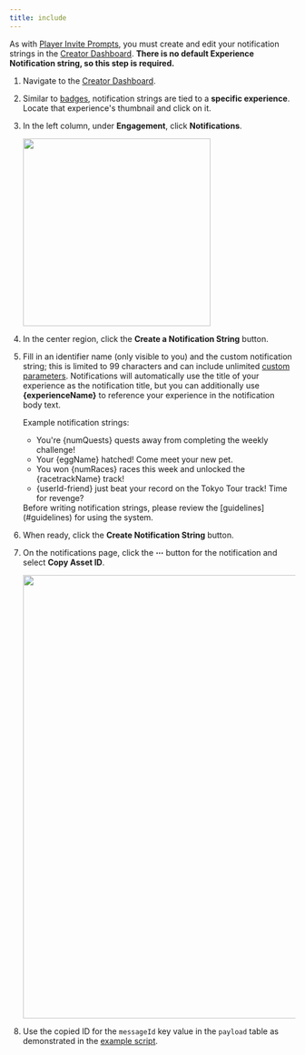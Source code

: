 ```yaml
---
title: include
---
```


As with [Player Invite Prompts](../../production/promotion/invite-prompts.md), you must create and edit your notification strings in the [Creator Dashboard](https://create.roblox.com/dashboard/creations). **There is no default Experience Notification string, so this step is required.**

1. Navigate to the [Creator Dashboard](https://create.roblox.com/dashboard/creations).
1. Similar to [badges](../../production/publishing/badges.md), notification strings are tied to a **specific experience**. Locate that experience's thumbnail and click on it.
1. In the left column, under **Engagement**, click **Notifications**.

   <img src="../../assets/creator-dashboard/Experience-Nav-Engagement-Notifications.png" width="330" />

1. In the center region, click the **Create a Notification String** button.
1. Fill in an identifier name (only visible to you) and the custom notification string; this is limited to 99 characters and can include unlimited [custom parameters](#customizing-notifications-using-parameters). Notifications will automatically use the title of your experience as the notification title, but you can additionally use **\{experienceName\}** to reference your experience in the notification body text.

   Example notification strings:

   - <Typography variant="subtitle2" color="primary">You're \{numQuests\} quests away from completing the weekly challenge!</Typography>
   - <Typography variant="subtitle2" color="primary">Your \{eggName\} hatched! Come meet your new pet.</Typography>
   - <Typography variant="subtitle2" color="primary">You won \{numRaces\} races this week and unlocked the \{racetrackName\} track!</Typography>
   - <Typography variant="subtitle2" color="primary">\{userId-friend\} just beat your record on the Tokyo Tour track! Time for revenge?</Typography>

   <Alert severity="warning">
   Before writing notification strings, please review the [guidelines](#guidelines) for using the system.
	 </Alert>

1. When ready, click the **Create Notification String** button.
1. On the notifications page, click the **&ctdot;** button for the notification and select **Copy&nbsp;Asset&nbsp;ID**.

   <img src="../../assets/creator-dashboard/Notifications-Exp-Notif-Copy-Asset-ID.png" width="780" />

1. Use the copied ID for the `messageId` key value in the `payload` table as demonstrated in the [example script](#sending-an-experience-notification).
